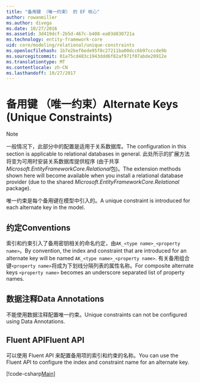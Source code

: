 ```yaml
---
title: "备用键 （唯一约束） 的 EF 核心"
author: rowanmiller
ms.author: divega
ms.date: 10/27/2016
ms.assetid: 3d419dcf-2b5d-467c-b408-ea03d830721a
ms.technology: entity-framework-core
uid: core/modeling/relational/unique-constraints
ms.openlocfilehash: 1b7e2bef6ede95f8c27211ba00dcc6b97cccde9b
ms.sourcegitcommit: 01a75cd483c1943ddd6f82af971f07abde20912e
ms.translationtype: MT
ms.contentlocale: zh-CN
ms.lasthandoff: 10/27/2017
---
```

# <a name="alternate-keys-unique-constraints"></a><span data-ttu-id="60eed-102">备用键 （唯一约束）</span><span class="sxs-lookup"><span data-stu-id="60eed-102">Alternate Keys (Unique Constraints)</span></span>

> [!NOTE]  
> <span data-ttu-id="60eed-103">一般情况下，此部分中的配置是适用于关系数据库。</span><span class="sxs-lookup"><span data-stu-id="60eed-103">The configuration in this section is applicable to relational databases in general.</span></span> <span data-ttu-id="60eed-104">此处所示的扩展方法将变为可用时安装关系数据库提供程序 (由于共享*Microsoft.EntityFrameworkCore.Relational*包)。</span><span class="sxs-lookup"><span data-stu-id="60eed-104">The extension methods shown here will become available when you install a relational database provider (due to the shared *Microsoft.EntityFrameworkCore.Relational* package).</span></span>

<span data-ttu-id="60eed-105">唯一约束是每个备用键在模型中引入的。</span><span class="sxs-lookup"><span data-stu-id="60eed-105">A unique constraint is introduced for each alternate key in the model.</span></span>

## <a name="conventions"></a><span data-ttu-id="60eed-106">约定</span><span class="sxs-lookup"><span data-stu-id="60eed-106">Conventions</span></span>

<span data-ttu-id="60eed-107">索引和约束引入了备用密钥相关的命名约定，由`AK_<type name>_<property name>`。</span><span class="sxs-lookup"><span data-stu-id="60eed-107">By convention, the index and constraint that are introduced for an alternate key will be named `AK_<type name>_<property name>`.</span></span> <span data-ttu-id="60eed-108">有关备用组合键`<property name>`将成为下划线分隔列表的属性名称。</span><span class="sxs-lookup"><span data-stu-id="60eed-108">For composite alternate keys `<property name>` becomes an underscore separated list of property names.</span></span>

## <a name="data-annotations"></a><span data-ttu-id="60eed-109">数据注释</span><span class="sxs-lookup"><span data-stu-id="60eed-109">Data Annotations</span></span>

<span data-ttu-id="60eed-110">不能使用数据注释配置唯一约束。</span><span class="sxs-lookup"><span data-stu-id="60eed-110">Unique constraints can not be configured using Data Annotations.</span></span>

## <a name="fluent-api"></a><span data-ttu-id="60eed-111">Fluent API</span><span class="sxs-lookup"><span data-stu-id="60eed-111">Fluent API</span></span>

<span data-ttu-id="60eed-112">可以使用 Fluent API 来配置备用项的索引和约束的名称。</span><span class="sxs-lookup"><span data-stu-id="60eed-112">You can use the Fluent API to configure the index and constraint name for an alternate key.</span></span>

[!code-csharp[Main](../../../../samples/core/Modeling/FluentAPI/Samples/Relational/AlternateKeyName.cs?name=Model&highlight=9)]

